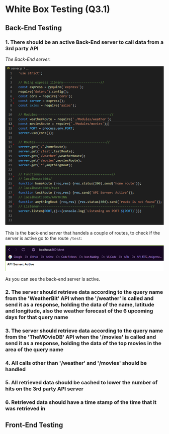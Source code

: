 # White Box Testing (Q3.1)

## Back-End Testing

### 1. There should be an active Back-End server to call data from a 3rd party API

*The Back-End server*:

<img src="./images/server_js.PNG">
<!-- ![server.js](./images/server_js.PNG) -->

This is the back-end server that handels a couple of routes, to check if the server is active go to the route `/test`:

![test_route](./images/test_route.PNG)

As you can see the back-end server is active.

### 2. The server should retrieve data according to the query name from the 'WeatherBit' API when the '/weather' is called and send it as a response, holding the data of the name, latitude and longitude, also the weather forecast of the 6 upcoming days for that query name

### 3. The server should retrieve data according to the query name from the 'TheMOvieDB' API when the '/movies' is called and send it as a response, holding the data of the top movies in the area of the query name

### 4. All calls other than '/weather' and '/movies' should be handled

### 5. All retrieved data should be cached to lower the number of hits on the 3rd party API server

### 6. Retrieved data should have a time stamp of the time that it was retrieved in

## Front-End Testing
